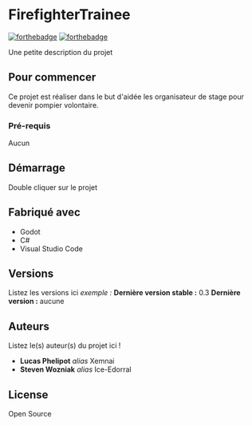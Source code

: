 # FirefighterTrainee


[![forthebadge](https://forthebadge.com/images/badges/made-with-c-sharp.svg)](http://forthebadge.com)  [![forthebadge](https://forthebadge.com/images/badges/powered-by-energy-drinks.svg)](http://forthebadge.com)

Une petite description du projet

## Pour commencer

Ce projet est réaliser dans le but d'aidée les organisateur de stage pour devenir pompier volontaire.

### Pré-requis

Aucun

## Démarrage

Double cliquer sur le projet

## Fabriqué avec

* Godot
* C#
* Visual Studio Code

## Versions
Listez les versions ici 
_exemple :_
**Dernière version stable :** 0.3
**Dernière version :** aucune


## Auteurs
Listez le(s) auteur(s) du projet ici !
* **Lucas Phelipot** _alias_ Xemnai
* **Steven Wozniak** _alias_ Ice-Edorral

## License

Open Source

